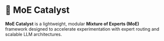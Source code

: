 # 🚀 MoE Catalyst

**MoE Catalyst** is a lightweight, modular **Mixture of Experts (MoE)** framework designed to accelerate experimentation with expert routing and scalable LLM architectures.
